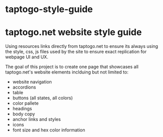 # taptogo-style-guide

# taptogo.net website style guide

Using resources links directly from taptogo.net to ensure its always using the style, css, js files used by the site to ensure exact replication for webpage UI and UX.

The goal of this project is to create one page that showcases all taptogo.net's website elements inclduing but not limited to:
- website navigation
- accordions
- table
- buttons (all states, all colors)
- color pallete
- headings
- body copy
- anchor links and styles
- icons
- font size and hex color information
